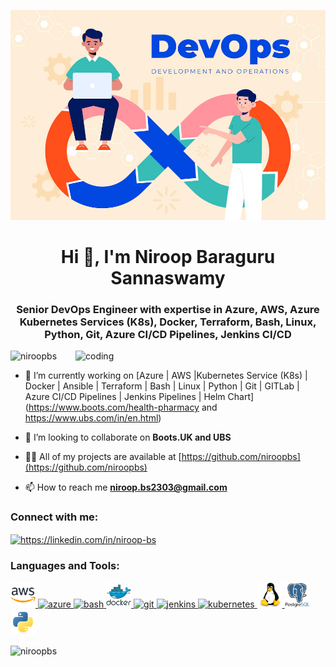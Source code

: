 ![logo](https://github.com/niroopbs/Niroop-Baraguru-Sannaswamy/blob/main/hand-drawn-flat-design-devops-illustration_23-2149377878.webp)

<h1 align="center">Hi 👋, I'm Niroop Baraguru Sannaswamy</h1>
<h3 align="center">Senior DevOps Engineer with expertise in Azure, AWS, Azure Kubernetes Services (K8s), Docker, Terraform, Bash, Linux, Python, Git, Azure CI/CD Pipelines, Jenkins CI/CD</h3>
<img align="right" alt="coding" width="400" src="https://user-images.githubusercontent.com/55389276/140866485-8fb1c876-9a8f-4d6a-98dc-08c4981eaf70.gif">
<p align="left"> <img src="https://komarev.com/ghpvc/?username=ashutosh-pmishra&label=Profile%20views&color=0e75b6&style=flat" alt="niroopbs" /> </p>

- 🔭 I’m currently working on [Azure | AWS |Kubernetes Service (K8s) | Docker | Ansible | Terraform | Bash | Linux | Python | Git | GITLab | Azure CI/CD Pipelines | Jenkins Pipelines | Helm Chart](https://www.boots.com/health-pharmacy and https://www.ubs.com/in/en.html)

- 👯 I’m looking to collaborate on **Boots.UK and UBS**

- 👨‍💻 All of my projects are available at [https://github.com/niroopbs](https://github.com/niroopbs)

- 📫 How to reach me **niroop.bs2303@gmail.com**

<h3 align="left">Connect with me:</h3>
<p align="left">
<a href="https://linkedin.com/in/https://linkedin.com/in/niroop-bs" target="blank"><img align="center" src="https://raw.githubusercontent.com/rahuldkjain/github-profile-readme-generator/master/src/images/icons/Social/linked-in-alt.svg" alt="https://linkedin.com/in/niroop-bs" height="30" width="40" /></a>
</p>

<h3 align="left">Languages and Tools:</h3>
<p align="left"> <a href="https://aws.amazon.com" target="_blank" rel="noreferrer"> <img src="https://raw.githubusercontent.com/devicons/devicon/master/icons/amazonwebservices/amazonwebservices-original-wordmark.svg" alt="aws" width="40" height="40"/> </a> <a href="https://azure.microsoft.com/en-in/" target="_blank" rel="noreferrer"> <img src="https://www.vectorlogo.zone/logos/microsoft_azure/microsoft_azure-icon.svg" alt="azure" width="40" height="40"/> </a> <a href="https://www.gnu.org/software/bash/" target="_blank" rel="noreferrer"> <img src="https://www.vectorlogo.zone/logos/gnu_bash/gnu_bash-icon.svg" alt="bash" width="40" height="40"/> </a> <a href="https://www.docker.com/" target="_blank" rel="noreferrer"> <img src="https://raw.githubusercontent.com/devicons/devicon/master/icons/docker/docker-original-wordmark.svg" alt="docker" width="40" height="40"/> </a> <a href="https://git-scm.com/" target="_blank" rel="noreferrer"> <img src="https://www.vectorlogo.zone/logos/git-scm/git-scm-icon.svg" alt="git" width="40" height="40"/> </a> <a href="https://www.jenkins.io" target="_blank" rel="noreferrer"> <img src="https://www.vectorlogo.zone/logos/jenkins/jenkins-icon.svg" alt="jenkins" width="40" height="40"/> </a> <a href="https://kubernetes.io" target="_blank" rel="noreferrer"> <img src="https://www.vectorlogo.zone/logos/kubernetes/kubernetes-icon.svg" alt="kubernetes" width="40" height="40"/> </a> <a href="https://www.linux.org/" target="_blank" rel="noreferrer"> <img src="https://raw.githubusercontent.com/devicons/devicon/master/icons/linux/linux-original.svg" alt="linux" width="40" height="40"/> </a> <a href="https://www.postgresql.org" target="_blank" rel="noreferrer"> <img src="https://raw.githubusercontent.com/devicons/devicon/master/icons/postgresql/postgresql-original-wordmark.svg" alt="postgresql" width="40" height="40"/> </a> <a href="https://www.python.org" target="_blank" rel="noreferrer"> <img src="https://raw.githubusercontent.com/devicons/devicon/master/icons/python/python-original.svg" alt="python" width="40" height="40"/> </a> </p>

<p><img align="center" src="https://github-readme-stats.vercel.app/api/top-langs?username=niroopbs&show_icons=true&locale=en&layout=compact" alt="niroopbs" /></p>
